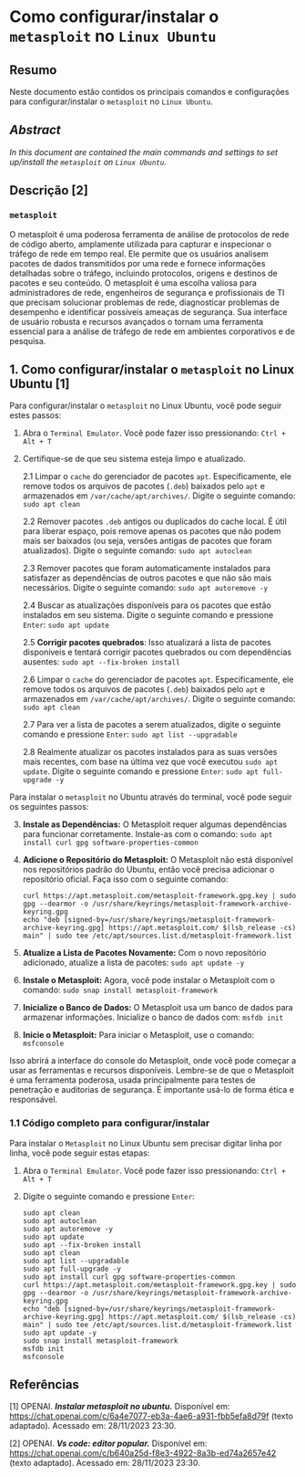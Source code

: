# Como configurar/instalar o `metasploit` no `Linux Ubuntu`

## Resumo

Neste documento estão contidos os principais comandos e configurações para configurar/instalar o `metasploit` no `Linux Ubuntu`.

## _Abstract_

_In this document are contained the main commands and settings to set up/install the `metasploit` on `Linux Ubuntu`._

## Descrição [2]

### `metasploit`

O metasploit é uma poderosa ferramenta de análise de protocolos de rede de código aberto, amplamente utilizada para capturar e inspecionar o tráfego de rede em tempo real. Ele permite que os usuários analisem pacotes de dados transmitidos por uma rede e fornece informações detalhadas sobre o tráfego, incluindo protocolos, origens e destinos de pacotes e seu conteúdo. O metasploit é uma escolha valiosa para administradores de rede, engenheiros de segurança e profissionais de TI que precisam solucionar problemas de rede, diagnosticar problemas de desempenho e identificar possíveis ameaças de segurança. Sua interface de usuário robusta e recursos avançados o tornam uma ferramenta essencial para a análise de tráfego de rede em ambientes corporativos e de pesquisa.

## 1. Como configurar/instalar o `metasploit` no Linux Ubuntu [1]

Para configurar/instalar o `metasploit` no Linux Ubuntu, você pode seguir estes passos:

1. Abra o `Terminal Emulator`. Você pode fazer isso pressionando: `Ctrl + Alt + T`


2. Certifique-se de que seu sistema esteja limpo e atualizado.

    2.1 Limpar o `cache` do gerenciador de pacotes `apt`. Especificamente, ele remove todos os arquivos de pacotes (`.deb`) baixados pelo `apt` e armazenados em `/var/cache/apt/archives/`. Digite o seguinte comando: `sudo apt clean` 
    
    2.2 Remover pacotes `.deb` antigos ou duplicados do cache local. É útil para liberar espaço, pois remove apenas os pacotes que não podem mais ser baixados (ou seja, versões antigas de pacotes que foram atualizados). Digite o seguinte comando: `sudo apt autoclean`

    2.3 Remover pacotes que foram automaticamente instalados para satisfazer as dependências de outros pacotes e que não são mais necessários. Digite o seguinte comando: `sudo apt autoremove -y`

    2.4 Buscar as atualizações disponíveis para os pacotes que estão instalados em seu sistema. Digite o seguinte comando e pressione `Enter`: `sudo apt update`

    2.5 **Corrigir pacotes quebrados**: Isso atualizará a lista de pacotes disponíveis e tentará corrigir pacotes quebrados ou com dependências ausentes: `sudo apt --fix-broken install`

    2.6 Limpar o `cache` do gerenciador de pacotes `apt`. Especificamente, ele remove todos os arquivos de pacotes (`.deb`) baixados pelo `apt` e armazenados em `/var/cache/apt/archives/`. Digite o seguinte comando: `sudo apt clean` 
    
    2.7 Para ver a lista de pacotes a serem atualizados, digite o seguinte comando e pressione `Enter`:  `sudo apt list --upgradable`

    2.8 Realmente atualizar os pacotes instalados para as suas versões mais recentes, com base na última vez que você executou `sudo apt update`. Digite o seguinte comando e pressione `Enter`: `sudo apt full-upgrade -y`
    

Para instalar o `metasploit` no Ubuntu através do terminal, você pode seguir os seguintes passos:

3. **Instale as Dependências:** O Metasploit requer algumas dependências para funcionar corretamente. Instale-as com o comando: `sudo apt install curl gpg software-properties-common`

4. **Adicione o Repositório do Metasploit:** O Metasploit não está disponível nos repositórios padrão do Ubuntu, então você precisa adicionar o repositório oficial. Faça isso com o seguinte comando:

    ```
    curl https://apt.metasploit.com/metasploit-framework.gpg.key | sudo gpg --dearmor -o /usr/share/keyrings/metasploit-framework-archive-keyring.gpg
    echo "deb [signed-by=/usr/share/keyrings/metasploit-framework-archive-keyring.gpg] https://apt.metasploit.com/ $(lsb_release -cs) main" | sudo tee /etc/apt/sources.list.d/metasploit-framework.list
    ```

5. **Atualize a Lista de Pacotes Novamente:** Com o novo repositório adicionado, atualize a lista de pacotes: `sudo apt update -y`

6. **Instale o Metasploit:** Agora, você pode instalar o Metasploit com o comando: `sudo snap install metasploit-framework`

7. **Inicialize o Banco de Dados:** O Metasploit usa um banco de dados para armazenar informações. Inicialize o banco de dados com: `msfdb init`

8. **Inicie o Metasploit:** Para iniciar o Metasploit, use o comando: `msfconsole`

Isso abrirá a interface do console do Metasploit, onde você pode começar a usar as ferramentas e recursos disponíveis. Lembre-se de que o Metasploit é uma ferramenta poderosa, usada principalmente para testes de penetração e auditorias de segurança. É importante usá-lo de forma ética e responsável.

### 1.1 Código completo para configurar/instalar

Para instalar o `Metasploit` no Linux Ubuntu sem precisar digitar linha por linha, você pode seguir estas etapas:

1. Abra o `Terminal Emulator`. Você pode fazer isso pressionando: `Ctrl + Alt + T`

2. Digite o seguinte comando e pressione `Enter`:

    ```
    sudo apt clean                                                            
    sudo apt autoclean
    sudo apt autoremove -y
    sudo apt update
    sudo apt --fix-broken install
    sudo apt clean
    sudo apt list --upgradable
    sudo apt full-upgrade -y
    sudo apt install curl gpg software-properties-common
    curl https://apt.metasploit.com/metasploit-framework.gpg.key | sudo gpg --dearmor -o /usr/share/keyrings/metasploit-framework-archive-keyring.gpg
    echo "deb [signed-by=/usr/share/keyrings/metasploit-framework-archive-keyring.gpg] https://apt.metasploit.com/ $(lsb_release -cs) main" | sudo tee /etc/apt/sources.list.d/metasploit-framework.list
    sudo apt update -y
    sudo snap install metasploit-framework
    msfdb init
    msfconsole
    ```


## Referências

[1] OPENAI. ***Instalar metasploit no ubuntu.*** Disponível em: <https://chat.openai.com/c/6a4e7077-eb3a-4ae6-a931-fbb5efa8d79f> (texto adaptado). Acessado em: 28/11/2023 23:30.

[2] OPENAI. ***Vs code: editor popular.*** Disponível em: <https://chat.openai.com/c/b640a25d-f8e3-4922-8a3b-ed74a2657e42> (texto adaptado). Acessado em: 28/11/2023 23:30.

